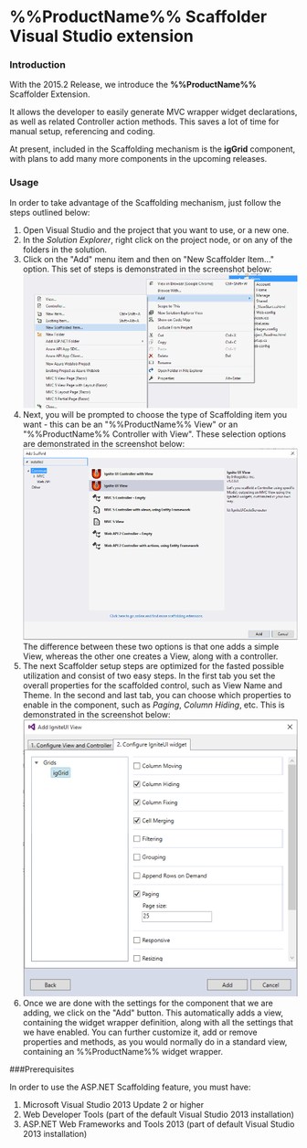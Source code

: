 <!--
|metadata|
{
    "fileName": "mvc-scaffolding",
    "controlName": "",
    "tags": ["ASP.NET MVC","Getting Started"]
}
|metadata|
-->
# %%ProductName%% Scaffolder Visual Studio extension

### Introduction


With the 2015.2 Release, we introduce the **%%ProductName%%** Scaffolder Extension.

It allows the developer to easily generate MVC wrapper widget declarations, as well as related Controller action methods.
This saves a lot of time for manual setup, referencing and coding.


At present, included in the Scaffolding mechanism is the **igGrid** component, with plans to add many more components in the upcoming releases.



### Usage


In order to take advantage of the Scaffolding mechanism, just follow the steps outlined below:


1. Open Visual Studio and the project that you want to use, or a new one.
2. In the *Solution Explorer*, right click on the project node, or on any of the folders in the solution.
3. Click on the "Add" menu item and then on "New Scaffolder Item..." option.
This set of steps is demonstrated in the screenshot below:
![](images/Step1.png)
4. Next, you will be prompted to choose the type of Scaffolding item you want - this can be an "%%ProductName%% View" or an "%%ProductName%% Controller with View".
These selection options are demonstrated in the screenshot below:
![](images/Step2.png)
The difference between these two options is that one adds a simple View, whereas the other one creates a View, along with a controller.
5. The next Scaffolder setup steps are optimized for the fasted possible utilization and consist of two easy steps.
In the first tab you set the overall properties for the scaffolded control, such as View Name and Theme.
In the second and last tab, you can choose which properties to enable in the component, such as *Paging*, *Column Hiding*, etc.
This is demonstrated in the screenshot below:
![](images/Step3.png)
6. Once we are done with the settings for the component that we are adding, we click on the "Add" button. This automatically adds a view, containing the widget wrapper definition, along with all the settings that we have enabled.
You can further customize it, add or remove properties and methods, as you would normally do in a standard view, containing an %%ProductName%% widget wrapper.

###Prerequisites

In order to use the ASP.NET Scaffolding feature, you must have:

1. Microsoft Visual Studio 2013 Update 2 or higher
2. Web Developer Tools (part of the default Visual Studio 2013 installation)
3. ASP.NET Web Frameworks and Tools 2013 (part of default Visual Studio 2013 installation)


